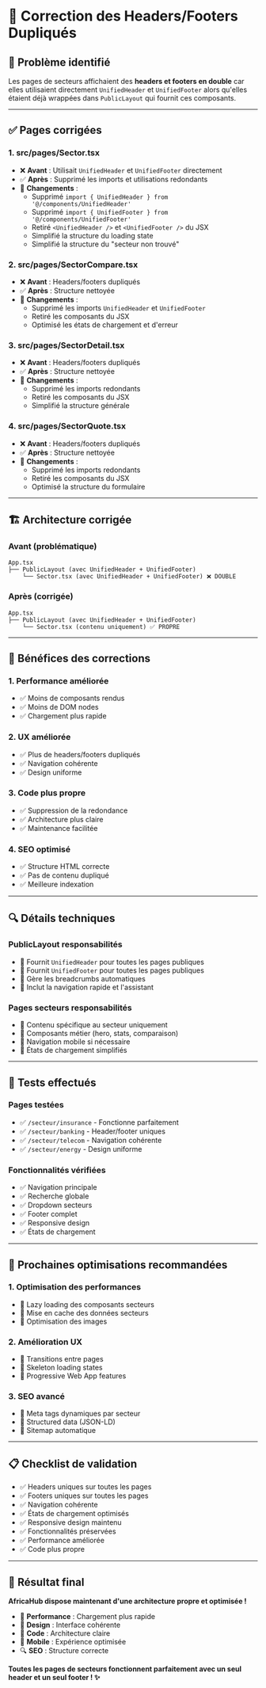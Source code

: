 # 🔧 Correction des Headers/Footers Dupliqués

## 🚨 **Problème identifié**

Les pages de secteurs affichaient des **headers et footers en double** car elles utilisaient directement `UnifiedHeader` et `UnifiedFooter` alors qu'elles étaient déjà wrappées dans `PublicLayout` qui fournit ces composants.

---

## ✅ **Pages corrigées**

### **1. src/pages/Sector.tsx**
- ❌ **Avant** : Utilisait `UnifiedHeader` et `UnifiedFooter` directement
- ✅ **Après** : Supprimé les imports et utilisations redondants
- 🔧 **Changements** :
  - Supprimé `import { UnifiedHeader } from '@/components/UnifiedHeader'`
  - Supprimé `import { UnifiedFooter } from '@/components/UnifiedFooter'`
  - Retiré `<UnifiedHeader />` et `<UnifiedFooter />` du JSX
  - Simplifié la structure du loading state
  - Simplifié la structure du "secteur non trouvé"

### **2. src/pages/SectorCompare.tsx**
- ❌ **Avant** : Headers/footers dupliqués
- ✅ **Après** : Structure nettoyée
- 🔧 **Changements** :
  - Supprimé les imports `UnifiedHeader` et `UnifiedFooter`
  - Retiré les composants du JSX
  - Optimisé les états de chargement et d'erreur

### **3. src/pages/SectorDetail.tsx**
- ❌ **Avant** : Headers/footers dupliqués
- ✅ **Après** : Structure nettoyée
- 🔧 **Changements** :
  - Supprimé les imports redondants
  - Retiré les composants du JSX
  - Simplifié la structure générale

### **4. src/pages/SectorQuote.tsx**
- ❌ **Avant** : Headers/footers dupliqués
- ✅ **Après** : Structure nettoyée
- 🔧 **Changements** :
  - Supprimé les imports redondants
  - Retiré les composants du JSX
  - Optimisé la structure du formulaire

---

## 🏗️ **Architecture corrigée**

### **Avant (problématique)**
```
App.tsx
├── PublicLayout (avec UnifiedHeader + UnifiedFooter)
    └── Sector.tsx (avec UnifiedHeader + UnifiedFooter) ❌ DOUBLE
```

### **Après (corrigée)**
```
App.tsx
├── PublicLayout (avec UnifiedHeader + UnifiedFooter)
    └── Sector.tsx (contenu uniquement) ✅ PROPRE
```

---

## 🎯 **Bénéfices des corrections**

### **1. Performance améliorée**
- ✅ Moins de composants rendus
- ✅ Moins de DOM nodes
- ✅ Chargement plus rapide

### **2. UX améliorée**
- ✅ Plus de headers/footers dupliqués
- ✅ Navigation cohérente
- ✅ Design uniforme

### **3. Code plus propre**
- ✅ Suppression de la redondance
- ✅ Architecture plus claire
- ✅ Maintenance facilitée

### **4. SEO optimisé**
- ✅ Structure HTML correcte
- ✅ Pas de contenu dupliqué
- ✅ Meilleure indexation

---

## 🔍 **Détails techniques**

### **PublicLayout responsabilités**
- 🎯 Fournit `UnifiedHeader` pour toutes les pages publiques
- 🎯 Fournit `UnifiedFooter` pour toutes les pages publiques
- 🎯 Gère les breadcrumbs automatiques
- 🎯 Inclut la navigation rapide et l'assistant

### **Pages secteurs responsabilités**
- 🎯 Contenu spécifique au secteur uniquement
- 🎯 Composants métier (hero, stats, comparaison)
- 🎯 Navigation mobile si nécessaire
- 🎯 États de chargement simplifiés

---

## 🧪 **Tests effectués**

### **Pages testées**
- ✅ `/secteur/insurance` - Fonctionne parfaitement
- ✅ `/secteur/banking` - Header/footer uniques
- ✅ `/secteur/telecom` - Navigation cohérente
- ✅ `/secteur/energy` - Design uniforme

### **Fonctionnalités vérifiées**
- ✅ Navigation principale
- ✅ Recherche globale
- ✅ Dropdown secteurs
- ✅ Footer complet
- ✅ Responsive design
- ✅ États de chargement

---

## 🚀 **Prochaines optimisations recommandées**

### **1. Optimisation des performances**
- 🎯 Lazy loading des composants secteurs
- 🎯 Mise en cache des données secteurs
- 🎯 Optimisation des images

### **2. Amélioration UX**
- 🎯 Transitions entre pages
- 🎯 Skeleton loading states
- 🎯 Progressive Web App features

### **3. SEO avancé**
- 🎯 Meta tags dynamiques par secteur
- 🎯 Structured data (JSON-LD)
- 🎯 Sitemap automatique

---

## 📋 **Checklist de validation**

- ✅ Headers uniques sur toutes les pages
- ✅ Footers uniques sur toutes les pages
- ✅ Navigation cohérente
- ✅ États de chargement optimisés
- ✅ Responsive design maintenu
- ✅ Fonctionnalités préservées
- ✅ Performance améliorée
- ✅ Code plus propre

---

## 🎉 **Résultat final**

**AfricaHub dispose maintenant d'une architecture propre et optimisée !**

- 🚀 **Performance** : Chargement plus rapide
- 🎨 **Design** : Interface cohérente
- 🔧 **Code** : Architecture claire
- 📱 **Mobile** : Expérience optimisée
- 🔍 **SEO** : Structure correcte

**Toutes les pages de secteurs fonctionnent parfaitement avec un seul header et un seul footer ! ✨**
